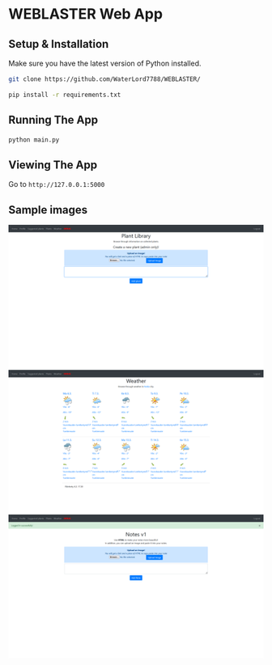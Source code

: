 # WEBLASTER Web App

## Setup & Installation

Make sure you have the latest version of Python installed.

```bash
git clone https://github.com/WaterLord7788/WEBLASTER/
```

```bash
pip install -r requirements.txt
```

## Running The App

```bash
python main.py
```

## Viewing The App

Go to `http://127.0.0.1:5000`

## Sample images
![Live View](https://raw.githubusercontent.com/WaterLord7788/WEBLASTER/main/github-content/Screenshot%20(21).png)
![Live View](https://raw.githubusercontent.com/WaterLord7788/WEBLASTER/main/github-content/Screenshot%20(20).png)
![Live View](https://raw.githubusercontent.com/WaterLord7788/WEBLASTER/main/github-content/Screenshot%20(19).png)
